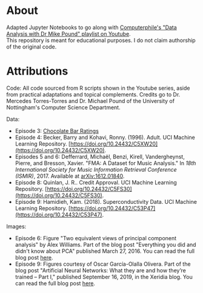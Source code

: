 # About
Adapted Jupyter Notebooks to go along with [Computerphile's "Data Analysis with Dr Mike Pound" playlist on Youtube](https://www.youtube.com/playlist?list=PLzH6n4zXuckpfMu_4Ff8E7Z1behQks5ba).  
This repository is meant for educational purposes. I do not claim authorship of the original code.

# Attributions
Code:
All code sourced from R scripts shown in the Youtube series, aside from practical adaptations and topical complements. Credits go to Dr. Mercedes Torres-Torres and Dr. Michael Pound of the University of Nottingham's Computer Science Department.

Data:
- Episode 3: [Chocolate Bar Ratings](https://www.kaggle.com/datasets/rtatman/chocolate-bar-ratings)
- Episode 4: Becker, Barry and Kohavi, Ronny. (1996). Adult. UCI Machine Learning Repository. [https://doi.org/10.24432/C5XW20](https://doi.org/10.24432/C5XW20).
- Episodes 5 and 6: Defferrard, Michaël, Benzi, Kirell, Vandergheynst, Pierre, and Bresson, Xavier. "FMA: A Dataset for Music Analysis." In *18th International Society for Music Information Retrieval Conference (ISMIR)*, 2017. Available at [arXiv:1612.01840](https://arxiv.org/abs/1612.01840).
- Episode 8: Quinlan, J. R.. Credit Approval. UCI Machine Learning Repository. [https://doi.org/10.24432/C5FS30](https://doi.org/10.24432/C5FS30).
- Episode 9: Hamidieh, Kam. (2018). Superconductivity Data. UCI Machine Learning Repository. [https://doi.org/10.24432/C53P47](https://doi.org/10.24432/C53P47).

Images:
- Episode 6: Figure "Two equivalent views of principal component analysis" by Alex Williams. Part of the blog post "Everything you did and didn't know about PCA" published March 27, 2016. You can read the full blog post [here](https://alexhwilliams.info/itsneuronalblog/2016/03/27/pca/).
- Episode 9: Figures courtesy of Oscar García-Olalla Olivera. Part of the blog post "Artificial Neural Networks: What they are and how they’re trained – Part I," published September 16, 2019, in the Xeridia blog. You can read the full blog post [here](https://www.xeridia.co.uk/blog/artificial-neural-networks-what-they-are-and-how-theyre-trained-part-i).
